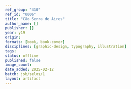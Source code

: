 ```yaml
---
ref_group: "410"
ref_id: "0006"
title: "Cão Serra de Aires"
author_name: []
publisher: []
year: y19
origin:
formats: [book, book-cover]
disciplines: [graphic-design, typography, illustration]
tags:
status: offline
published: false
image_count:
date_added: 2025-02-12
batch: jsb/selos/1
layout: artifact
---
```

